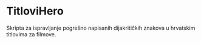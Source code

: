 # TitloviHero
Skripta za ispravljanje pogrešno napisanih dijakritičkih znakova u hrvatskim titlovima za filmove.
